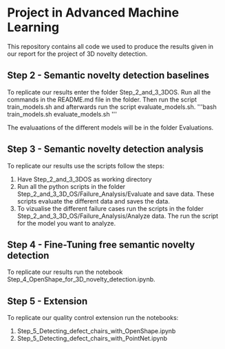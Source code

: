 # Project in Advanced Machine Learning
This repository contains all code we used to produce the results given in our report for the project of 3D novelty detection.

## Step 2 - Semantic novelty detection baselines
To replicate our results enter the folder Step_2_and_3_3DOS. Run all the commands in the README.md file in the folder. 
Then run the script train_models.sh and afterwards run the script evaluate_models.sh. 
'''bash
train_models.sh
evaluate_models.sh
'''

The evaluaations of the different models will be in the folder Evaluations.

## Step 3 - Semantic novelty detection analysis
To replicate our results use the scripts follow the steps:
1. Have Step_2_and_3_3DOS as working directory
2. Run all the python scripts in the folder Step_2_and_3_3D_OS/Failure_Analysis/Evaluate and save data.
   These scripts evaluate the different data and saves the data.
3. To vizualise the different failure cases run the scripts in the folder Step_2_and_3_3D_OS/Failure_Analysis/Analyze data.
   The run the script for the model you want to analyze.

## Step 4 - Fine-Tuning free semantic novelty detection
To replicate our results run the notebook Step_4_OpenShape_for_3D_novelty_detection.ipynb.

## Step 5 - Extension
To replicate our quality control extension run the notebooks:
1. Step_5_Detecting_defect_chairs_with_OpenShape.ipynb
2. Step_5_Detecting_defect_chairs_with_PointNet.ipynb
